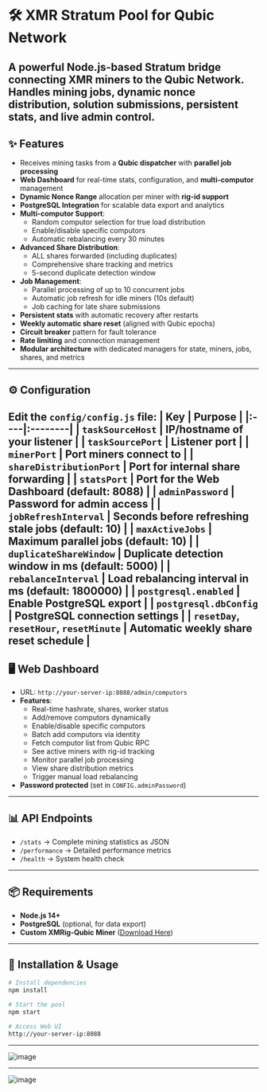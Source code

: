 # 🛠️ XMR Stratum Pool for Qubic Network
A powerful **Node.js-based** Stratum bridge connecting **XMR miners** to the **Qubic Network**.  
Handles mining jobs, dynamic nonce distribution, solution submissions, persistent stats, and live admin control.
---
## ✨ Features
- Receives mining tasks from a **Qubic dispatcher** with **parallel job processing**
- **Web Dashboard** for real-time stats, configuration, and **multi-computor** management
- **Dynamic Nonce Range** allocation per miner with **rig-id support**
- **PostgreSQL Integration** for scalable data export and analytics
- **Multi-computor Support**:
  - Random computor selection for true load distribution
  - Enable/disable specific computors
  - Automatic rebalancing every 30 minutes
- **Advanced Share Distribution**:
  - ALL shares forwarded (including duplicates)
  - Comprehensive share tracking and metrics
  - 5-second duplicate detection window
- **Job Management**:
  - Parallel processing of up to 10 concurrent jobs
  - Automatic job refresh for idle miners (10s default)
  - Job caching for late share submissions
- **Persistent stats** with automatic recovery after restarts
- **Weekly automatic share reset** (aligned with Qubic epochs)
- **Circuit breaker** pattern for fault tolerance
- **Rate limiting** and connection management
- **Modular architecture** with dedicated managers for state, miners, jobs, shares, and metrics
---
## ⚙️ Configuration
Edit the `config/config.js` file:
| Key | Purpose |
|:----|:--------|
| `taskSourceHost` | IP/hostname of your listener |
| `taskSourcePort` | Listener port |
| `minerPort` | Port miners connect to |
| `shareDistributionPort` | Port for internal share forwarding |
| `statsPort` | Port for the Web Dashboard (default: 8088) |
| `adminPassword` | Password for admin access |
| `jobRefreshInterval` | Seconds before refreshing stale jobs (default: 10) |
| `maxActiveJobs` | Maximum parallel jobs (default: 10) |
| `duplicateShareWindow` | Duplicate detection window in ms (default: 5000) |
| `rebalanceInterval` | Load rebalancing interval in ms (default: 1800000) |
| `postgresql.enabled` | Enable PostgreSQL export |
| `postgresql.dbConfig` | PostgreSQL connection settings |
| `resetDay`, `resetHour`, `resetMinute` | Automatic weekly share reset schedule |
---
## 🖥️ Web Dashboard
- URL: `http://your-server-ip:8088/admin/computors`
- **Features**:
  - Real-time hashrate, shares, worker status
  - Add/remove computors dynamically
  - Enable/disable specific computors
  - Batch add computors via identity
  - Fetch computor list from Qubic RPC
  - See active miners with rig-id tracking
  - Monitor parallel job processing
  - View share distribution metrics
  - Trigger manual load rebalancing
- **Password protected** (set in `CONFIG.adminPassword`)
---
## 📊 API Endpoints
- `/stats` → Complete mining statistics as JSON
- `/performance` → Detailed performance metrics
- `/health` → System health check
---
## 📦 Requirements
- **Node.js 14+**
- **PostgreSQL** (optional, for data export)
- **Custom XMRig-Qubic Miner** ([Download Here](https://github.com/qubic/xmrig))
---
## 🚀 Installation & Usage
```bash
# Install dependencies
npm install

# Start the pool
npm start

# Access Web UI
http://your-server-ip:8088
```
---
![image](https://github.com/user-attachments/assets/428b0109-92da-4603-b65c-c1fc60006021)

---
![image](https://github.com/user-attachments/assets/3242fe04-a586-4bf1-bbc9-e776ca9a02d7)



